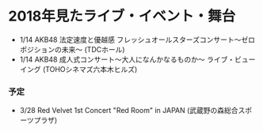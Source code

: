 # 2018年見たライブ・イベント・舞台
- 1/14 AKB48 法定速度と優越感 フレッシュオールスターズコンサート〜ゼロポジションの未来〜 (TDCホール)
- 1/14 AKB48 成人式コンサート～大人になんかなるものか～ ライブ・ビューイング (TOHOシネマズ六本木ヒルズ)

### 予定
- 3/28 Red Velvet 1st Concert "Red Room" in JAPAN (武蔵野の森総合スポーツプラザ)
